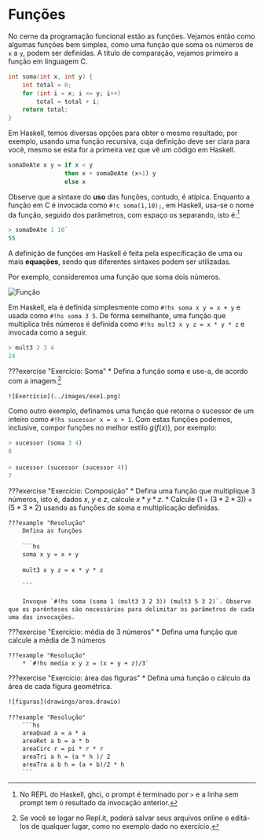 # Funções
No cerne da programação funcional estão as funções. 
Vejamos então como algumas funções bem simples, como uma função que soma os números de `x` a `y`,  podem ser definidas.
A título de comparação, vejamos primeiro a função em linguagem C.

```c
int soma(int x, int y) {
    int total = 0;
    for (int i = x; i <= y; i++)
        total = total + i;
    return total;
}
```

Em Haskell, temos diversas opções para obter o mesmo resultado, por exemplo, usando uma função recursiva, cuja definição deve ser clara para você, mesmo se esta for a primeira vez que vê um código em Haskell.


```Haskell
somaDeAte x y = if x < y
                then x + somaDeAte (x+1) y
                else x
```

Observe que a sintaxe do **uso** das funções, contudo, é atípica. Enquanto a função em C é invocada como `#!c soma(1,10);`, em Haskell, usa-se o nome da função, seguido dos parâmetros, com espaço os separando, isto é:[^ghci]

```hs 
> somaDeAte 1 10`
55
```

A definição de funções em Haskell é feita pela especificação de uma ou mais **equações**, sendo que diferentes sintaxes podem ser utilizadas.

Por exemplo, consideremos uma função que soma dois números.

![Função](../drawings/function.drawio#3)

Em Haskell, ela é definida simplesmente como `#!hs soma x y = x + y` e usada como `#!hs soma 3 5`.
De forma semelhante, uma função que multiplica três números é definida como `#!hs mult3 x y z = x * y * z` e invocada como a seguir.

```hs 
> mult3 2 3 4
24
```

???exercise "Exercício: Soma"
    * Defina a função soma e use-a, de acordo com a imagem.[^replit2]

    ![Exercício](../images/exe1.png)



Como outro exemplo, definamos uma função que retorna o sucessor de um inteiro como `#!hs sucessor x = x + 1`.
Com estas funções podemos, inclusive, compor funções no melhor estilo $g(f(x))$, por exemplo: 

```hs 
> sucessor (soma 3 4)
8

> sucessor (sucessor (sucessor 4))
7
```

???exercise "Exercício: Composição"
    * Defina uma função que multiplique 3 números, isto é, dados $x$, $y$ e $z$, calcule $x*y*z$.
    * Calcule $(1 + (3 * 2 * 3)) + (5 * 3 * 2)$ usando as funções de soma e multiplicação definidas.

    ???example "Resolução"
        Defina as funções

        ```hs
        soma x y = x + y
        
        mult3 x y z = x * y * z

        ```

        Invoque `#!hs soma (soma 1 (mult3 3 2 3)) (mult3 5 3 2)`. Observe que os parênteses são necessários para delimitar os parâmetros de cada uma das invocações.

???exercise "Exercício: média de 3 números"
    * Defina uma função que calcule a média de 3 números

    ???example "Resolução"
        * `#!hs media x y z = (x + y + z)/3`

???exercise "Exercício: área das figuras"
    * Defina uma função o cálculo da área de cada figura geométrica.

    ![figuras](drawings/area.drawio)

    ???example "Resolução"
        ```hs
        areaQuad a = a * a
        areaRet a b = a * b
        areaCirc r = pi * r * r
        areaTri a h = (a * h )/ 2
        areaTra a b h = (a + b)/2 * h
        ```



[^replit2]: Se você se logar no Repl.it, poderá salvar seus arquivos online e editá-los de qualquer lugar, como no exemplo dado no exercício.

[^ghci]: No REPL do Haskell, ghci, o prompt é terminado por `>` e a linha sem prompt tem o resultado da invocação anterior.